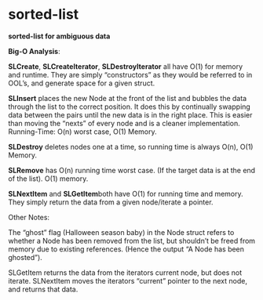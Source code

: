 sorted-list
===========
**sorted-list for ambiguous data**

**Big-O Analysis**:

**SLCreate**, **SLCreateIterator**, **SLDestroyIterator** all have O(1) for memory and runtime. They are simply “constructors” as they would be referred to in OOL’s, and generate space for a given struct.

**SLInsert** places the new Node at the front of the list and bubbles the data through the list to the correct position. It does this by continually swapping data between the pairs until the new data is in the right place. This is easier than moving the “nexts” of every node and is a cleaner implementation. Running-Time: O(n) worst case, O(1) Memory.

**SLDestroy** deletes nodes one at a time, so running time is always O(n), O(1) Memory.

**SLRemove** has O(n) running time worst case. (If the target data is at the end of the list). O(1) memory.

**SLNextItem** and **SLGetItem**both have O(1) for running time and memory. They simply return the data from a given node/iterate a pointer.


Other Notes:

The “ghost” flag (Halloween season baby) in the Node struct refers to whether a Node has been removed from the list, but shouldn’t be freed from memory due to existing references. (Hence the output “A Node has been ghosted”).

SLGetItem returns the data from the iterators current node, but does not iterate.
SLNextItem moves the iterators “current” pointer to the next node, and returns that data.
